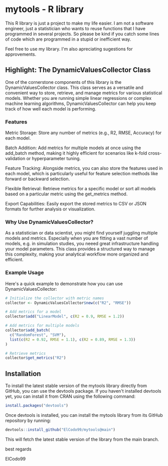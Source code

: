 # mytools - R library

This R library is just a project to make my life easier. I am not a software engineer, just a statistician
who wants to reuse functions that I have programmed in several projects. So please be kind if you catch some
lines of code which are programmed in a stupid or inefficient way. 

Feel free to use my library. I'm also apreciating sugestions for approvements.

## Highlight: The DynamicValuesCollector Class
One of the cornerstone components of this library is the DynamicValuesCollector class. This class serves as a versatile and convenient way to store, retrieve, and manage metrics for various statistical models. Whether you are running simple linear regressions or complex machine learning algorithms, DynamicValuesCollector can help you keep track of how well each model is performing.

### Features
Metric Storage: Store any number of metrics (e.g., R2, RMSE, Accuracy) for each model.

Batch Addition: Add metrics for multiple models at once using the add_batch method, making it highly efficient for scenarios like k-fold cross-validation or hyperparameter tuning.

Feature Tracking: Alongside metrics, you can also store the features used in each model, which is particularly useful for feature selection methods like forward or backward selection.

Flexible Retrieval: Retrieve metrics for a specific model or sort all models based on a particular metric using the get_metrics method.

Export Capabilities: Easily export the stored metrics to CSV or JSON formats for further analysis or visualization.

### Why Use DynamicValuesCollector?
As a statistician or data scientist, you might find yourself juggling multiple models and metrics. Especially when you are fitting a vast number of models, e.g. in simulation studies, you neeed great infrastructure handling your model parameters. This class provides a structured way to manage this complexity, making your analytical workflow more organized and efficient.

### Example Usage
Here's a quick example to demonstrate how you can use DynamicValuesCollector:

```R
# Initialize the collector with metric names
collector <- DynamicValuesCollector$new(c("R2", "RMSE"))

# Add metrics for a model
collector$add("LinearModel", c(R2 = 0.9, RMSE = 1.2))

# Add metrics for multiple models
collector$add_batch(
  c("RandomForest", "SVM"),
  list(c(R2 = 0.92, RMSE = 1.1), c(R2 = 0.89, RMSE = 1.3))
)

# Retrieve metrics
collector$get_metrics("R2")

```

## Installation
To install the latest stable version of the mytools library directly from GitHub, you can use the devtools package. If you haven't installed devtools yet, you can install it from CRAN using the following command:

```R
install.packages("devtools")
```
Once devtools is installed, you can install the mytools library from its GitHub repository by running:
```R
devtools::install_github("ElCodo99/mytools@main")
```
This will fetch the latest stable version of the library from the main branch.


best regards

ElCodo99
